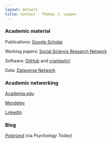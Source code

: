 ```yaml
---
layout: default
title: Contact - Thomas J. Leeper
---
```


### Academic material ###
Publications: [Google Scholar](http://scholar.google.com/citations?user=hqiux-MAAAAJ)

Working papers: [Social Science Research Network](http://papers.ssrn.com/sol3/cf_dev/AbsByAuth.cfm?per_id=1269107)

Software: [GitHub](https://github.com/leeper) and [crantastic!](http://crantastic.org/authors/2512)

Data: [Dataverse Network](http://dvn.iq.harvard.edu/dvn/dv/leeper)


### Academic networking ###
[Academia.edu](http://northwestern.academia.edu/ThomasLeeper)

[Mendeley](http://www.mendeley.com/profiles/thomas-leeper/)

[LinkedIn](http://www.linkedin.com/in/thomasjleeper)


### Blog ###
[*Polarized*](http://www.psychologytoday.com/blog/polarized) (via *Psychology Today*)
				
